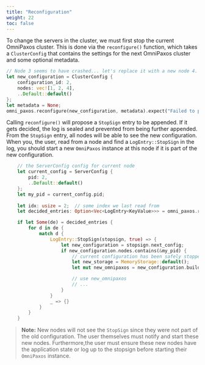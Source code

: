 ```yaml
---
title: "Reconfiguration"
weight: 22
toc: false
---
```

To change the servers in the cluster, we must first stop the current OmniPaxos cluster. This is done via the `reconfigure()` function, which takes a `ClusterConfig` that contains the settings for the next OmniPaxos cluster and some optional metadata.

```rust
// Node 3 seems to have crashed... let's replace it with a new node 4.
let new_configuration = ClusterConfig {
    configuration_id: 2,
    nodes: vec![1, 2, 4],
    ..Default::default()
};
let metadata = None;
omni_paxos.reconfigure(new_configuration, metadata).expect("Failed to propose reconfiguration");
```

Calling ``reconfigure()`` will propose a `StopSign` entry to be appended. If it gets decided, the log is sealed and prevented from being further appended. From the `StopSign` entry, all nodes will be able to see the new configuration. When you, the user, read from a node and find a `LogEntry::StopSign` in the log, you should start a new `OmniPaxos` instance at this node if it is part of the new configuration.

```rust
    // the ServerConfig config for current node
    let current_config = ServerConfig {
        pid: 2,
        ..Default::default()
    };
    let my_pid = current_config.pid;
    
    let idx: usize = 2;  // some index we last read from
    let decided_entries: Option<Vec<LogEntry<KeyValue>>> = omni_paxos.read_decided_suffix(idx);

    if let Some(de) = decided_entries {
        for d in de {
            match d {
                LogEntry::StopSign(stopsign, true) => {
                    let new_configuration = stopsign.next_config;
                    if new_configuration.nodes.contains(&my_pid) {
                        // current configuration has been safely stopped. Start new instance
                        let new_storage = MemoryStorage::default();
                        let mut new_omnipaxos = new_configuration.build_for_server(current_config.clone(), MemoryStorage::default()).unwrap();

                        // use new_omnipaxos
                        // ...
                    }
                }
                _ => {}
            }
        }
    }
```

> **Note:** New nodes will not see the `StopSign` since they were not part of the old configuration. The user themselves must notify and start these new nodes. Furthermore,the user must ensure these new nodes have the application state or log up to the stopsign before starting their `OmniPaxos` instance.

